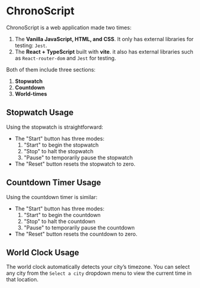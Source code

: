 # ChronoScript
ChronoScript is a web application made two times:
1. The **Vanilla JavaScript, HTML, and CSS**. It only has external libraries for testing: `Jest`.
2. The **React + TypeScript** built with **vite**. it also has external libraries such as `React-router-dom` and `Jest` for testing.

Both of them include three sections:
1. **Stopwatch**
2. **Countdown**
3. **World-times**


## Stopwatch Usage
Using the stopwatch is straightforward:
- The "Start" button has three modes:
    1. "Start" to begin the stopwatch
    2. "Stop" to halt the stopwatch
    3. "Pause" to temporarily pause the stopwatch
- The "Reset" button resets the stopwatch to zero.

## Countdown Timer Usage
Using the countdown timer is similar:
- The "Start" button has three modes:
    1. "Start" to begin the countdown
    2. "Stop" to halt the countdown
    3. "Pause" to temporarily pause the countdown
- The "Reset" button resets the countdown to zero.

## World Clock Usage
The world clock automatically detects your city’s timezone. You can select any city from the `Select a city` dropdown menu to view the current time in that location.
